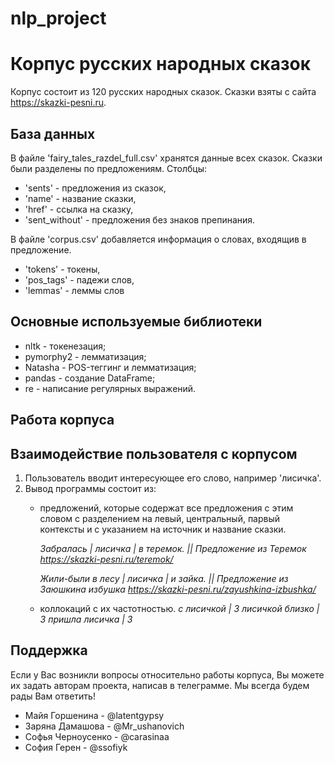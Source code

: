 # nlp_project

# Корпус русских народных сказок
Корпус состоит из 120 русских народных сказок. Сказки взяты с сайта https://skazki-pesni.ru.

## База данных
В файле 'fairy_tales_razdel_full.csv' хранятся данные всех сказок. Сказки были разделены по предложениям. Столбцы: 
- 'sents' - предложения из сказок,
- 'name' - название сказки,
- 'href' - ссылка на сказку,
- 'sent_without' - предложения без знаков препинания.

В файле 'corpus.csv' добавляется информация о словах, входящив в предложение.
- 'tokens' - токены,
- 'pos_tags' - падежи слов,
- 'lemmas' - леммы слов
  
## Основные используемые библиотеки 
- nltk - токенезация;
- pymorphy2 - лемматизация;
- Natasha - POS-теггинг и лемматизация;
- pandas - создание DataFrame;
- re - написание регулярных выражений.

## Работа корпуса

## Взаимодействие пользователя с корпусом

1. Пользователь вводит интересующее его слово, например 'лисичка'.
2. Вывод программы состоит из:
   * предложений, которые содержат все предложения с этим словом с разделением на левый, центральный, парвый контексты и с указанием на источник и название сказки.
     
     *Забралась | лисичка   | в теремок. || Предложение из Теремок https://skazki-pesni.ru/teremok/*
     
     *Жили-были в лесу | лисичка   | и зайка. || Предложение из Заюшкина избушка https://skazki-pesni.ru/zayushkina-izbushka/*
   * коллокаций с их частотностью.
     *с лисичкой | 3
      лисичкой близко | 3
      пришла лисичка | 3*
   

## Поддержка
Если у Вас возникли вопросы относительно работы корпуса, Вы можете их задать авторам проекта, написав в телеграмме. Мы всегда будем рады Вам ответить!

- Майя Горшенина - @latentgypsy
- Заряна Дамашова - @Mr_ushanovich
- Софья Черноусенко - @carasinaa
- София Герен - @ssofiyk


